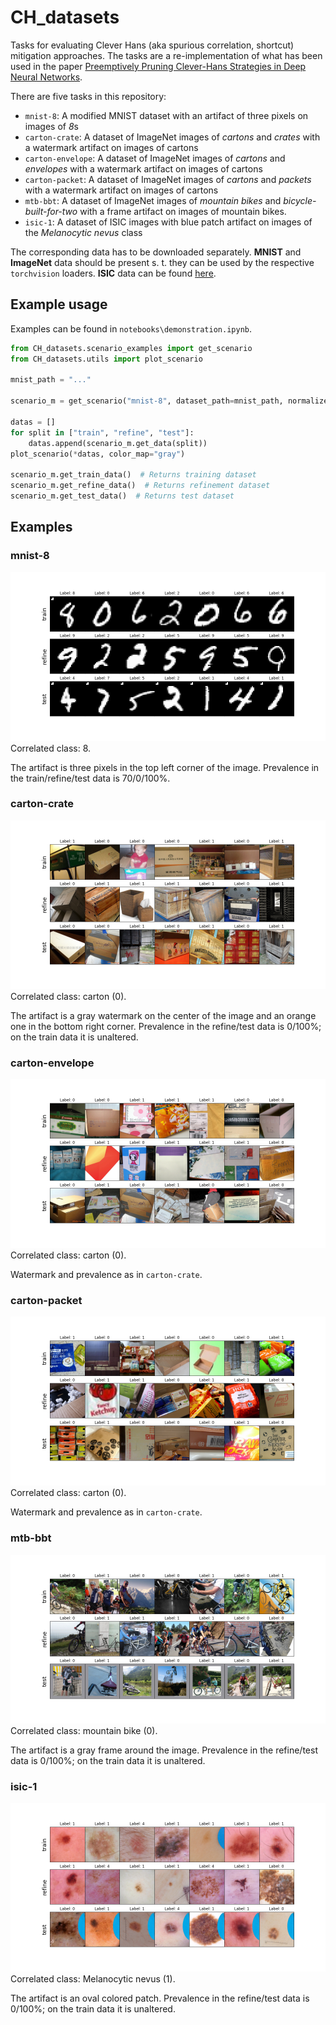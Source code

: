 # CH_datasets
Tasks for evaluating Clever Hans (aka spurious correlation, shortcut) mitigation approaches. The tasks are a re-implementation of what has been used in the paper [Preemptively Pruning Clever-Hans Strategies in Deep Neural Networks](https://arxiv.org/abs/2304.05727).

There are five tasks in this repository:
- `mnist-8`: A modified MNIST dataset with an artifact of three pixels on images of *8*s
- `carton-crate`: A dataset of ImageNet images of _cartons_ and _crates_ with a watermark artifact on images of cartons
- `carton-envelope`: A dataset of ImageNet images of _cartons_ and _envelopes_ with a watermark artifact on images of cartons
- `carton-packet`: A dataset of ImageNet images of _cartons_ and _packets_ with a watermark artifact on images of cartons
- `mtb-bbt`: A dataset of ImageNet images of _mountain bikes_ and _bicycle-built-for-two_ with a frame artifact on images of mountain bikes.
- `isic-1`: A dataset of ISIC images with blue patch artifact on images of the _Melanocytic nevus_ class 

The corresponding data has to be downloaded separately.
**MNIST** and **ImageNet** data should be present s. t. they can be used by the respective ``torchvision`` loaders. **ISIC** data can be found [here](https://challenge.isic-archive.com/data#2019).

## Example usage
Examples can be found in `notebooks\demonstration.ipynb`.

```python
from CH_datasets.scenario_examples import get_scenario
from CH_datasets.utils import plot_scenario

mnist_path = "..."

scenario_m = get_scenario("mnist-8", dataset_path=mnist_path, normalize=False)

datas = []
for split in ["train", "refine", "test"]:
    datas.append(scenario_m.get_data(split))
plot_scenario(*datas, color_map="gray")

scenario_m.get_train_data()  # Returns training dataset
scenario_m.get_refine_data()  # Returns refinement dataset
scenario_m.get_test_data()  # Returns test dataset
```

## Examples
### mnist-8
![mnist-8](examples/mnist-8.png)
Correlated class: 8.

The artifact is three pixels in the top left corner of the image. Prevalence in the train/refine/test data is 70/0/100%.
### carton-crate
![carton-crate](examples/carton-crate.png)
Correlated class: carton (0).

The artifact is a gray watermark on the center of the image and an orange one in the bottom right corner. Prevalence in the refine/test data is 0/100%; on the train data it is unaltered.
### carton-envelope
![carton-envelope](examples/carton-envelope.png)
Correlated class: carton (0).

Watermark and prevalence as in `carton-crate`.
### carton-packet
![carton-packet](examples/carton-packet.png)
Correlated class: carton (0).

Watermark and prevalence as in `carton-crate`.
### mtb-bbt
![mtb-bbt](examples/mtb-bbt.png)
Correlated class: mountain bike (0).

The artifact is a gray frame around the image. Prevalence in the refine/test data is 0/100%; on the train data it is unaltered.
### isic-1
![isic-1](examples/isic-1.png)
Correlated class: Melanocytic nevus (1).

The artifact is an oval colored patch. Prevalence in the refine/test data is 0/100%; on the train data it is unaltered.

